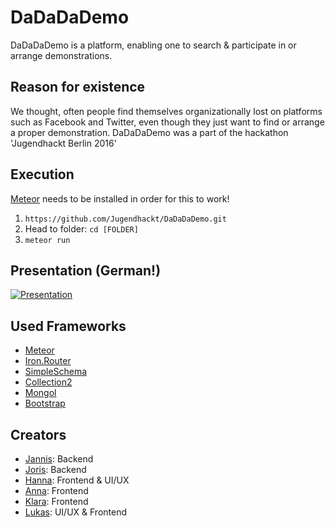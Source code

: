 # DaDaDaDemo

DaDaDaDemo is a platform, enabling one to search & participate in or arrange demonstrations.

## Reason for existence
We thought, often people find themselves organizationally lost on platforms such as Facebook 
and Twitter, even though they just want to find or arrange a proper demonstration. 
DaDaDaDemo was a part of the hackathon 'Jugendhackt Berlin 2016'

## Execution

[Meteor](https://www.meteor.com/) needs to be installed in order for this to work!

1. ```https://github.com/Jugendhackt/DaDaDaDemo.git``` 
2. Head to folder: ```cd [FOLDER]```
3. ```meteor run```

## Presentation (German!)
[![Presentation](http://img.youtube.com/vi/gCkmMbbI_Ik/0.jpg)](https://youtu.be/gCkmMbbI_Ik)

## Used Frameworks
* [Meteor](https://www.meteor.com/)
* [Iron.Router](https://github.com/iron-meteor/iron-router)
* [SimpleSchema](https://github.com/aldeed/meteor-simple-schema)
* [Collection2](https://github.com/aldeed/meteor-collection2)
* [Mongol](https://github.com/msavin/Mongol)
* [Bootstrap](http://getbootstrap.com/)

## Creators
* [Jannis](https://github.com/sinnaj-r): Backend
* [Joris](https://github.com/JorisJH): Backend
* [Hanna](https://github.com/elliotpow12): Frontend & UI/UX
* [Anna](https://github.com/maedchenkunst2013): Frontend
* [Klara](https://github.com/grumpycatiscool): Frontend
* [Lukas](https://github.com/luki): UI/UX & Frontend
